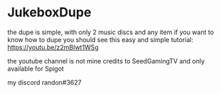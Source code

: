 # JukeboxDupe
the dupe is simple, with only 2 music discs and any item if you want to know how to dupe you should see this easy and simple tutorial: https://youtu.be/z2mBIwt1WSg

the youtube channel is not mine credits to SeedGamingTV and only available for Spigot

my discord randon#3627 
